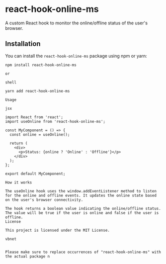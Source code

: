 # react-hook-online-ms

A custom React hook to monitor the online/offline status of the user's browser.

## Installation

You can install the `react-hook-online-ms` package using npm or yarn:

```shell
npm install react-hook-online-ms

or

shell

yarn add react-hook-online-ms

Usage

jsx

import React from 'react';
import useOnline from 'react-hook-online-ms';

const MyComponent = () => {
  const online = useOnline();

  return (
    <div>
      <p>Status: {online ? 'Online' : 'Offline'}</p>
    </div>
  );
};

export default MyComponent;

How it works

The useOnline hook uses the window.addEventListener method to listen for the online and offline events. It updates the online state based on the user's browser connectivity.

The hook returns a boolean value indicating the online/offline status. The value will be true if the user is online and false if the user is offline.
License

This project is licensed under the MIT License.

vbnet


Please make sure to replace occurrences of "react-hook-online-ms" with the actual package n
